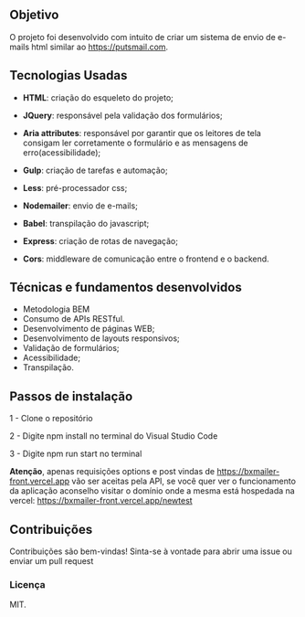 ## Objetivo

O projeto foi desenvolvido com intuito de criar um sistema de envio de e-mails html similar ao https://putsmail.com.

## Tecnologias Usadas

- **HTML**: criação do esqueleto do projeto;

- **JQuery**: responsável pela validação dos formulários;

- **Aria attributes**: responsável por garantir que os leitores de tela consigam ler corretamente o formulário e as mensagens de erro(acessibilidade);

- **Gulp**: criação de tarefas e automação;

- **Less**: pré-processador css;

- **Nodemailer**: envio de e-mails;

- **Babel**: transpilação do javascript;

- **Express**: criação de rotas de navegação;

- **Cors**: middleware de comunicação entre o frontend e o backend.
  
## Técnicas e fundamentos desenvolvidos

- Metodologia BEM
- Consumo de APIs RESTful.
- Desenvolvimento de páginas WEB;
- Desenvolvimento de layouts responsivos;
- Validação de formulários;
- Acessibilidade;
- Transpilação.

## Passos de instalação

1 - Clone o repositório

2 - Digite npm install no terminal do Visual Studio Code

3 - Digite npm run start no terminal

**Atenção**, apenas requisições options e post vindas de https://bxmailer-front.vercel.app vão ser aceitas pela API, se 
você quer ver o funcionamento da aplicação aconselho visitar o domínio onde a mesma está hospedada na vercel: https://bxmailer-front.vercel.app/newtest

## Contribuições

Contribuições são bem-vindas! Sinta-se à vontade para abrir uma issue ou enviar um pull request

### Licença

MIT.
